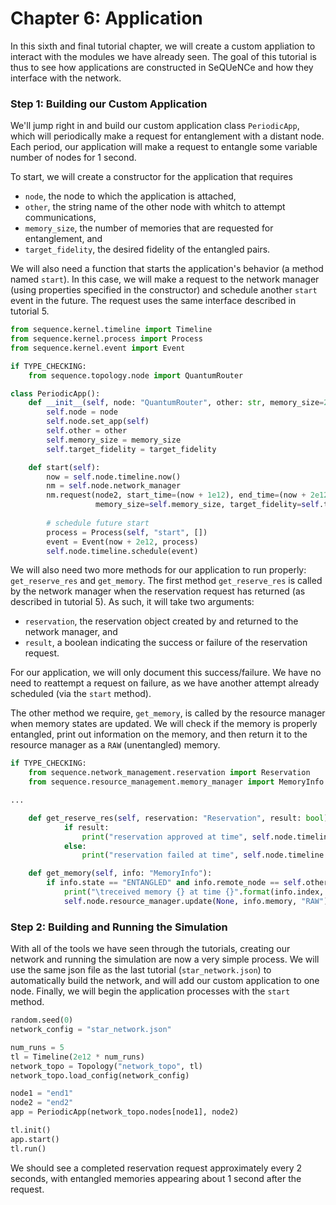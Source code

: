 # Chapter 6: Application

In this sixth and final tutorial chapter, we will create a custom appliation to interact with the modules we have already seen. The goal of this tutorial is thus to see how applications are constructed in SeQUeNCe and how they interface with the network.

### Step 1: Building our Custom Application

We'll jump right in and build our custom application class `PeriodicApp`, which will periodically make a request for entanglement with a distant node. Each period, our application will make a request to entangle some variable number of nodes for 1 second.

To start, we will create a constructor for the application that requires
- `node`, the node to which the application is attached,
- `other`, the string name of the other node with whitch to attempt communications,
- `memory_size`, the number of memories that are requested for entanglement, and
- `target_fidelity`, the desired fidelity of the entangled pairs.

We will also need a function that starts the application's behavior (a method named `start`). In this case, we will make a request to the network manager (using properties specified in the constructor) and schedule another `start` event in the future. The request uses the same interface described in tutorial 5.

```python
from sequence.kernel.timeline import Timeline
from sequence.kernel.process import Process
from sequence.kernel.event import Event

if TYPE_CHECKING:
    from sequence.topology.node import QuantumRouter

class PeriodicApp():
    def __init__(self, node: "QuantumRouter", other: str, memory_size=25, target_fidelity=0.9):
        self.node = node
        self.node.set_app(self)
        self.other = other
        self.memory_size = memory_size
        self.target_fidelity = target_fidelity

    def start(self):
        now = self.node.timeline.now()
        nm = self.node.network_manager
        nm.request(node2, start_time=(now + 1e12), end_time=(now + 2e12),
                   memory_size=self.memory_size, target_fidelity=self.target_fidelity)
        
        # schedule future start
        process = Process(self, "start", [])
        event = Event(now + 2e12, process)
        self.node.timeline.schedule(event)
```

We will also need two more methods for our application to run properly: `get_reserve_res` and `get_memory`. The first method `get_reserve_res` is called by the network manager when the reservation request has returned (as described in tutorial 5). As such, it will take two arguments:
- `reservation`, the reservation object created by and returned to the network manager, and
- `result`, a boolean indicating the success or failure of the reservation request.

For our application, we will only document this success/failure. We have no need to reattempt a request on failure, as we have another attempt already scheduled (via the `start` method).

The other method we require, `get_memory`, is called by the resource manager when memory states are updated. We will check if the memory is properly entangled, print out information on the memory, and then return it to the resource manager as a `RAW` (unentangled) memory.

```python
if TYPE_CHECKING:
    from sequence.network_management.reservation import Reservation
    from sequence.resource_management.memory_manager import MemoryInfo

...

    def get_reserve_res(self, reservation: "Reservation", result: bool):
            if result:
                print("reservation approved at time", self.node.timeline.now() * 1e-12)
            else:
                print("reservation failed at time", self.node.timeline.now() * 1e-12)

    def get_memory(self, info: "MemoryInfo"):
        if info.state == "ENTANGLED" and info.remote_node == self.other:
            print("\treceived memory {} at time {}".format(info.index, self.node.timeline.now() * 1e-12))
            self.node.resource_manager.update(None, info.memory, "RAW")
```

### Step 2: Building and Running the Simulation

With all of the tools we have seen through the tutorials, creating our network and running the simulation are now a very simple process. We will use the same json file as the last tutorial (`star_network.json`) to automatically build the network, and will add our custom application to one node. Finally, we will begin the application processes with the `start` method.

```python
random.seed(0)
network_config = "star_network.json"

num_runs = 5
tl = Timeline(2e12 * num_runs)
network_topo = Topology("network_topo", tl)
network_topo.load_config(network_config)

node1 = "end1"
node2 = "end2"
app = PeriodicApp(network_topo.nodes[node1], node2)

tl.init()
app.start()
tl.run()
```

We should see a completed reservation request approximately every 2 seconds, with entangled memories appearing about 1 second after the request.
